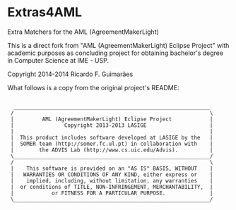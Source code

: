 Extras4AML
==========
Extra Matchers for the AML (AgreementMakerLight)

This is a direct fork from "AML (AgreementMakerLight) Eclipse
Project" with academic purposes as concluding project
for obtaining bachelor's degree in Computer Science
at IME - USP.

Copyright 2014-2014 Ricardo F. Guimarães

What follows is a copy from the original project's README:
```

  ______________________________________________________________
 /                                                              \
 |         AML (AgreementMakerLight) Eclipse Project            |
 |                Copyright 2013-2013 LASIGE                    |
 |                                                              |
 |  This product includes software developed at LASIGE by the   |
 |  SOMER team (http://somer.fc.ul.pt) in collaboration with    |
 |        the ADVIS Lab (http://www.cs.uic.edu/Advis).          |
 \______________________________________________________________/
 /                                                              \
 |    This software is provided on an "AS IS" BASIS, WITHOUT    |
 |   WARRANTIES OR CONDITIONS OF ANY KIND, either express or    |
 |    implied, including, without limitation, any warranties    |
 |  or conditions of TITLE, NON-INFRINGEMENT, MERCHANTABILITY,  |
 |            or FITNESS FOR A PARTICULAR PURPOSE.              |
 \______________________________________________________________/
```
